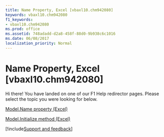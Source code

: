 ```yaml
---
title: Name Property, Excel [vbaxl10.chm942080]
keywords: vbaxl10.chm942080
f1_keywords:
- vbaxl10.chm942080
ms.prod: office
ms.assetid: 748adadd-d2a8-458f-88d0-9b938c6c1016
ms.date: 06/08/2017
localization_priority: Normal
---
```



# Name Property, Excel [vbaxl10.chm942080]

Hi there! You have landed on one of our F1 Help redirector pages. Please select the topic you were looking for below.

[Model.Name property (Excel)](http://msdn.microsoft.com/library/300b1d6c-3420-f719-9a2c-72a5ab4fe3ac%28Office.15%29.aspx)

[Model.Initialize method (Excel)](http://msdn.microsoft.com/library/fe85e378-26c6-e573-21c1-b8a3ccbe4d71%28Office.15%29.aspx)

[!include[Support and feedback](~/includes/feedback-boilerplate.md)]